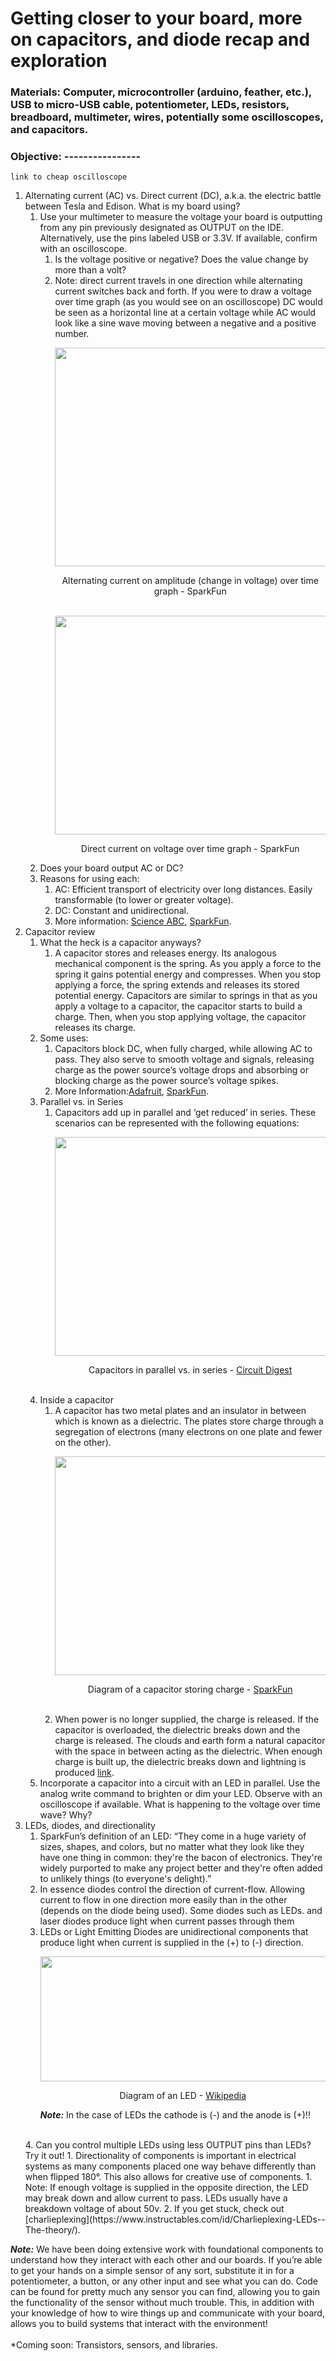 # Getting closer to your board, more on capacitors, and diode recap and exploration
### Materials: Computer, microcontroller (arduino, feather, etc.), USB to micro-USB cable, potentiometer, LEDs, resistors, breadboard, multimeter, wires, potentially some oscilloscopes, and capacitors.
### Objective: ----------------
```
link to cheap oscilloscope
```
1. Alternating current (AC) vs. Direct current (DC), a.k.a. the electric battle between Tesla and Edison. What is my board using?
   1. Use your multimeter to measure the voltage your board is outputting from any pin previously designated as OUTPUT on the IDE. Alternatively, use the pins labeled USB or 3.3V. If available, confirm with an oscilloscope.
      1. Is the voltage positive or negative? Does the value change by more than a volt?
      2. Note: direct current travels in one direction while alternating current switches back and forth. If you were to draw a voltage over time graph (as you would see on an oscilloscope) DC would be seen as a horizontal line at a certain voltage while AC would look like a sine wave moving between a negative and a positive number.
               <p align="center">
               <img align="center" width="570" height="350" src="https://user-images.githubusercontent.com/52707386/62074492-ca43f300-b1f7-11e9-82b2-dd6313bd6f69.png"></p>
               <p align="center"> Alternating current on amplitude (change in voltage) over time graph - SparkFun </b>
                  <br><br></P>
               <p align="center">
               <img align="center" width="570" height="350" src="https://user-images.githubusercontent.com/52707386/62074488-c87a2f80-b1f7-11e9-8635-cfee45a2432d.png">
               <br>
               <p align="center"> Direct current on voltage over time graph - SparkFun </b>
     2. Does your board output AC or DC?
     3. Reasons for using each:
        1. AC: Efficient transport of electricity over long distances. Easily transformable (to lower or greater voltage).
        2. DC: Constant and unidirectional.
        3. More information: [Science ABC](https://www.scienceabc.com/innovation/ac-vs-dc-alternating-current-or-direct-current-which-is-better.html), [SparkFun](https://learn.sparkfun.com/tutorials/alternating-current-ac-vs-direct-current-dc/all#direct-current-dc).
2. Capacitor review
   1. What the heck is a capacitor anyways?
      1. A capacitor stores and releases energy. Its analogous mechanical component is the spring. As you apply a force to the spring it gains potential energy and compresses. When you stop applying a force, the spring extends and releases its stored potential energy. Capacitors are similar to springs in that as you apply a voltage to a capacitor, the capacitor starts to build a charge. Then, when you stop applying voltage, the capacitor releases its charge. 
   2. Some uses:
      1. Capacitors block DC, when fully charged, while allowing AC to pass. They also serve to smooth voltage and signals, releasing charge as the power source’s voltage drops and absorbing or blocking charge as the power source’s voltage spikes.
      2. More Information:[Adafruit](https://learn.adafruit.com/circuit-playground-c-is-for-capacitor/what-is-a-capacitor), [SparkFun](https://learn.sparkfun.com/tutorials/capacitors/all).
   3. Parallel vs. in Series
      1. Capacitors add up in parallel and ‘get reduced’ in series. These scenarios can be represented with the following equations:
               <p align="center">
               <img align="center" width="570" height="350" src="https://user-images.githubusercontent.com/52707386/62077737-b56b5d80-b1ff-11e9-95b4-83fcf8486594.jpg">
               <br>
               <p align="center"> Capacitors in parallel vs. in series - [Circuit Digest](https://circuitdigest.com/tutorial/capacitor-in-series-and-parallel-circuits)</p>
               <br>
   4. Inside a capacitor
      1. A capacitor has two metal plates and an insulator in between which is known as a dielectric. The plates store charge through a segregation of electrons (many electrons on one plate and fewer on the other).
               <p align="center">
               <img align="center" width="640" height="350" src="https://user-images.githubusercontent.com/52707386/62077974-51956480-b200-11e9-8e2f-7c8fc953c596.png"></p>
               <p align="center"> Diagram of a capacitor storing charge - [SparkFun](https://learn.sparkfun.com/tutorials/capacitors/all)</b></p>
               <br>
      2. When power is no longer supplied, the charge is released. If the capacitor is overloaded, the dielectric breaks down and the charge is released. The clouds and earth form a natural capacitor with the space in between acting as the dielectric. When enough charge is built up, the dielectric breaks down and lightning is produced [link](https://micro.magnet.fsu.edu/electromag/java/lightning/index.html).
   5. Incorporate a capacitor into a circuit with an LED in parallel. Use the  analog write command to brighten or dim your LED. Observe with an oscilloscope if available. What is happening to the voltage over time wave? Why?
3. LEDs, diodes, and directionality
   1. SparkFun’s definition of an LED: “They come in a huge variety of sizes, shapes, and colors, but no matter what they look like they have one thing in common: they're the bacon of electronics. They're widely purported to make any project better and they're often added to unlikely things (to everyone's delight).”
   2. In essence diodes control the direction of current-flow. Allowing current to flow in one direction more easily than in the other (depends on the diode being used). Some diodes such as LEDs. and laser diodes produce light when current passes through them
   3. LEDs or Light Emitting Diodes are unidirectional components that produce light when current is supplied in the (+) to (-) direction.
               <p align="center">
               <img align="center" width="640" height="200" src="https://user-images.githubusercontent.com/52707386/62079055-c5d10780-b202-11e9-9eee-d8a8b878b00a.png"></p>
               <p align="center"> Diagram of an LED - [Wikipedia](https://commons.wikimedia.org/wiki/File:LED_symbol.svg)</b></p>
   <p align="center"><b><i>Note:</b></i> In the case of LEDs the cathode is (-) and the anode is (+)!!</p>
   <br>
   4. Can you control multiple LEDs using less OUTPUT pins than LEDs? Try it out!
      1. Directionality of components is important in electrical systems as many components placed one way behave differently than when flipped 180°. This also allows for creative use of components.
         1. Note: If enough voltage is supplied in the opposite direction, the LED may break down and allow current to pass. LEDs usually have a breakdown voltage of about 50v.
      2. If you get stuck, check out [charlieplexing](https://www.instructables.com/id/Charlieplexing-LEDs--The-theory/).
***Note:*** We have been doing extensive work with foundational components to understand how they interact with each other and our boards. If you’re able to get your hands on a simple sensor of any sort, substitute it in for a potentiometer, a button, or any other input and see what you can do. Code can be found for pretty much any sensor you can find, allowing you to gain the functionality of the sensor without much trouble. This, in addition with your knowledge of how to wire things up and communicate with your board, allows you to build systems that interact with the environment!  
<br>
*Coming soon: Transistors, sensors, and libraries.
